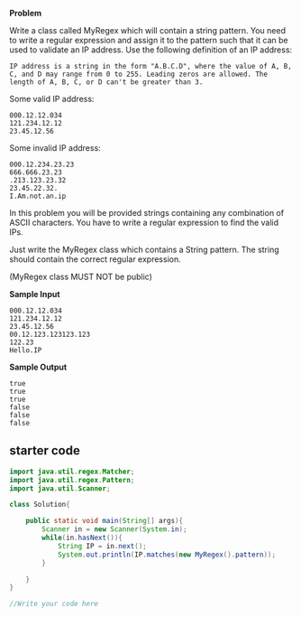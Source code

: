 **Problem** 

Write a class called MyRegex which will contain a string pattern. You need to write a regular expression and assign it to the pattern such that it can be used to validate an IP address. Use the following definition of an IP address:

```
IP address is a string in the form "A.B.C.D", where the value of A, B, C, and D may range from 0 to 255. Leading zeros are allowed. The length of A, B, C, or D can't be greater than 3.
```

Some valid IP address:
```
000.12.12.034
121.234.12.12
23.45.12.56
```
Some invalid IP address:
```
000.12.234.23.23
666.666.23.23
.213.123.23.32
23.45.22.32.
I.Am.not.an.ip
```

In this problem you will be provided strings containing any combination of ASCII characters. You have to write a regular expression to find the valid IPs.

Just write the MyRegex class which contains a String pattern. The string should contain the correct regular expression.

(MyRegex class MUST NOT be public)

**Sample Input**
```
000.12.12.034
121.234.12.12
23.45.12.56
00.12.123.123123.123
122.23
Hello.IP
```

**Sample Output**
```
true
true
true
false
false
false
```

## starter code
```java
import java.util.regex.Matcher;
import java.util.regex.Pattern;
import java.util.Scanner;

class Solution{

    public static void main(String[] args){
        Scanner in = new Scanner(System.in);
        while(in.hasNext()){
            String IP = in.next();
            System.out.println(IP.matches(new MyRegex().pattern));
        }

    }
}

//Write your code here
```